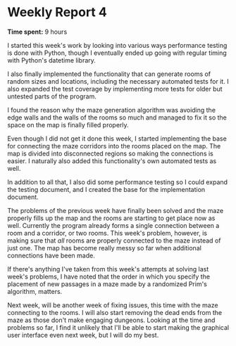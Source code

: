 # Weekly Report 4
**Time spent:** 9 hours

I started this week's work by looking into various ways performance testing is done with Python, though I eventually ended up going with regular timing with Python's datetime library.

I also finally implemented the functionality that can generate rooms of random sizes and locations, including the necessary automated tests for it. I also expanded the test coverage by implementing more tests for older but untested parts of the program.

I found the reason why the maze generation algorithm was avoiding the edge walls and the walls of the rooms so much and managed to fix it so the space on the map is finally filled properly.

Even though I did not get it done this week, I started implementing the base for connecting the maze corridors into the rooms placed on the map. The map is divided into disconnected regions so making the connections is easier. I naturally also added this functionality's own automated tests as well.

In addition to all that, I also did some performance testing so I could expand the testing document, and I created the base for the implementation document.

The problems of the previous week have finally been solved and the maze properly fills up the map and the rooms are starting to get place now as well. Currently the program already forms a single connection between a room and a corridor, or two rooms. This week's problem, however, is making sure that _all_ rooms are properly connected to the maze instead of just one. The map has become really messy so far when additional connections have been made.

If there's anything I've taken from this week's attempts at solving last week's problems, I have noted that the order in which you specify the placement of new passages in a maze made by a randomized Prim's algorithm, matters.

Next week, will be another week of fixing issues, this time with the maze connecting to the rooms. I will also start removing the dead ends from the maze as those don't make engaging dungeons. Looking at the time and problems so far, I find it unlikely that I'll be able to start making the graphical user interface even next week, but I will do my best.